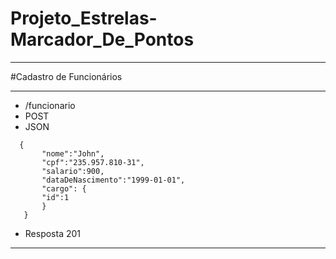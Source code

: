 # Projeto_Estrelas-Marcador_De_Pontos
<hr/>

#Cadastro de Funcionários
<hr/>

- /funcionario
- POST
- JSON

 ```
   {
        "nome":"John",
        "cpf":"235.957.810-31",
        "salario":900,
        "dataDeNascimento":"1999-01-01",
        "cargo": {
        "id":1
        }
    }
```

- Resposta 201

<hr/>


